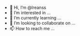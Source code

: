 - 👋 Hi, I’m @lreanss
- 👀 I’m interested in ...
- 🌱 I’m currently learning ...
- 💞️ I’m looking to collaborate on ...
- 📫 How to reach me ...

<!---
lreanss/lreanss is a ✨ special ✨ repository because its `README.md` (this file) appears on your GitHub profile.
You can click the Preview link to take a look at your changes.
--->
